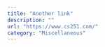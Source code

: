 ```yaml
---
title: "Another link"
description: ""
url: "https://www.cs251.com/"
category: "Miscellaneous"
---
```

